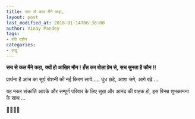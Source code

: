 ```yaml
---
title: सच से कल मैंने कहा,
layout: post
last_modified_at: 2018-01-14T06:38:00
author: Vinay Pandey
tags:
- रवि दर्शन
categories:
- लघु
---
```

**सच से कल मैंने कहा,**
**क्यों हो आखिर मौन !**
**हँस कर बोला प्रेम से,**
**सच सुनता है कौन !!**

प्रार्थना है आज का सूर्य रोशनी की नई किरण लाये.....
धुंध छटे, आशा जगे, आगे बढ़े ...

यह मकर संक्रांति आपके और सम्पूर्ण परिवार के लिए सुख और आनंद की वाहक हो, इस विनम्र शुभकामना के साथ ...

🙏🌷🌷🙏


